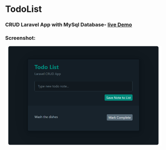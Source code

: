 # TodoList


### CRUD Laravel App with MySql Database- <a href="https://todolist.drork.live/" target="_blank">live Demo</a>


### Screenshot:

<p align="center"><img src="./screenshot.png" alt="todoList project screenshot"></p>

